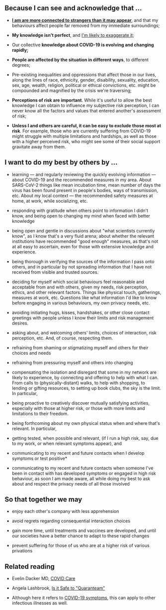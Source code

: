 ## Because I can see and acknowledge that ...  


*   [**I am are more connected to strangers than it may appear**](https://youtu.be/X0mHf3oSUdU), and that my behaviours affect people far removed from my immediate surroundings;  
    
*   **My knowledge isn't perfect**, and [I'm likely to exaggerate it;](https://en.wikipedia.org/wiki/Dunning%E2%80%93Kruger_effect)  

*   Our collective **knowledge about COVID-19 is evolving and changing rapidly;**  

*   **People are affected by the situation in different ways**, to different degrees;  

*   Pre-existing inequalities and oppressions that affect those in our lives, along the lines of race, ethnicity, gender, disability, sexuality, education, sex, age, wealth, religion, political or ethical convictions, etc. might be compounded and magnified by the crisis we're traversing;  

*   **Perceptions of risk are important**. While it's useful to allow the best knowledge I can obtain to influence my subjective risk perception, I can never know all the factors and values that entered another's assessment of risk;  
    
*   **Unless I and others are careful, it can be easy to exclude those most at risk**. For example, those who are currently suffering from COVID-19 might struggle with multiple limitations and hardships, as well as those with a higher perceived risk, who might see some of their social support gravitate away from them.  
    

## I want to do my best by others by ...  



*   learning — and regularly reviewing the quickly evolving information — about COVID-19 and the recommended measures in my area. About SARS-CoV-2 things like mean incubation time, mean number of days the virus has been found present in people's bodies, ways of transmission, etc. About my local context — the recommended safety measures at home, at work, while socializing, etc.  

*   responding with gratitude when others point to information I didn't know, and being open to changing my mind when faced with better knowledge  

*   being open and gentle  in discussions about "what scientists currently know", as I know that's a very fluid arena; about whether the relevant institutions have recommended "good enough" measures, as that's not at all easy to ascertain, even for those with extensive knowledge and experience.  

*   being thorough in verifying the sources of the information I pass onto others, and in particular by not spreading information that I have not received from visible and trusted sources.  

*   deciding for myself which social behaviours feel reasonable and acceptable from and with others, given my needs, risk perception, ethics, and other relevant factors. Things like physical touch, gatherings, measures at work, etc. Questions like what information I'd like to know before engaging in various behaviours, my own privacy needs, etc.  

*   avoiding initiating hugs, kisses, handshakes, or other close contact greetings with people  unless I know their limits and risk management desires.  

*   asking about, and welcoming others' limits, choices of interaction, risk perception, etc. And, of course, respecting them.  

*   refraining from shaming or stigmatizing myself and others for their choices and needs  

*   refraining from pressuring myself and others into changing  

*   compensating the isolation and disregard that some in my network are likely to experience, by connecting and offering to help with what I can. From calls to (physically-distant) walks, to help with shopping, to lending or gifting resources, to setting up book clubs, the sky is the limit. In particular,  

*   being proactive to creatively discover mutually satisfying activities, especially with those at higher risk, or those with more limits and limitations to their freedom.  

*   being forthcoming about my own physical status when and where that's relevant. In particular,  

*   getting tested, when possible and relevant, (if I run a high risk, say, due to my work, or when relevant symptoms appear), and  

*   communicating to my recent and future contacts when I develop symptoms or test positive*  

*   communicating to my recent and future contacts when someone I've been in contact with has developed symptoms or engaged in high risk behaviour, as soon I am made aware, all while doing my best to ask about and respect the privacy needs of all those involved  

## So that together we may  

*   enjoy each other's company with less apprehension  

*   avoid regrets regarding consequential interaction choices  

*   gain more time, until treatments and vaccines are developed, and until our societies have a better chance to adapt to these rapid changes  

*   prevent suffering for those of us who are at a higher risk of various privations  

## Related reading  


*   Evelin Dacker MD, [COVID Care](https://medium.com/@evelindacker/covid-care-e2ede67428d4)  

*   Angela Lashbrook, [Is it Safe to "Quaranteam"](https://elemental.medium.com/is-it-safe-to-quaranteam-8b603392bd15)  

* Although here it refers to [COVID-19 symptoms](https://www.who.int/health-topics/coronavirus#tab=tab_3), this can apply to other infectious illnesses as well.
